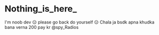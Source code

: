 # Nothing_is_here_
I'm noob dev 😑
please go back do yourself 😑
Chala ja bsdk apna khudka bana verna 200 pay kr @spy_Radios

